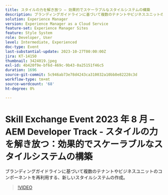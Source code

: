 ```yaml
---
title: スタイルの力を解き放つ – 効果的でスケーラブルなスタイルシステムの構築
description: ブランディングガイドラインに基づいて複数のテナントやビジネスユニットのコンポーネントを再利用する、新しいスタイルシステムの作成。
solution: Experience Manager
version: Experience Manager as a Cloud Service
feature-set: Experience Manager Sites
feature: Style System
role: Developer, User
level: Intermediate, Experienced
doc-type: Event
last-substantial-update: 2023-10-27T00:00:00Z
jira: KT-14150
thumbnail: 3424019.jpeg
exl-id: 4b420f9e-bf6d-469c-9b43-0a25151f46c5
duration: 1696
source-git-commit: 5c946ab73e78d4243ca310032a10bb8e82228c3d
workflow-type: tm+mt
source-wordcount: '68'
ht-degree: 0%

---
```



# Skill Exchange Event 2023 年 8 月 – AEM Developer Track - スタイルの力を解き放つ：効果的でスケーラブルなスタイルシステムの構築

ブランディングガイドラインに基づいて複数のテナントやビジネスユニットのコンポーネントを再利用する、新しいスタイルシステムの作成。

>[!VIDEO](https://video.tv.adobe.com/v/3424019/?learn=on)
